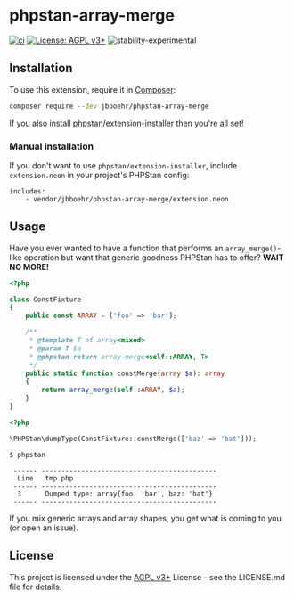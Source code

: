 
# phpstan-array-merge

[![ci](https://github.com/jbboehr/phpstan-array-merge/actions/workflows/ci.yml/badge.svg)](https://github.com/jbboehr/phpstan-array-merge/actions/workflows/ci.yml)
[![License: AGPL v3+](https://img.shields.io/badge/License-AGPL_v3%2b-blue.svg)](https://www.gnu.org/licenses/agpl-3.0)
![stability-experimental](https://img.shields.io/badge/stability-experimental-orange.svg)

## Installation

To use this extension, require it in [Composer](https://getcomposer.org/):

```bash
composer require --dev jbboehr/phpstan-array-merge
```

If you also install [phpstan/extension-installer](https://github.com/phpstan/extension-installer) then you're all set!

### Manual installation

If you don't want to use `phpstan/extension-installer`, include `extension.neon` in your project's PHPStan config:

```neon
includes:
    - vendor/jbboehr/phpstan-array-merge/extension.neon
```

## Usage

Have you ever wanted to have a function that performs an `array_merge()`-like operation but want that generic goodness
PHPStan has to offer? **WAIT NO MORE!**

```php
<?php

class ConstFixture
{
    public const ARRAY = ['foo' => 'bar'];

    /**
     * @template T of array<mixed>
     * @param T $a
     * @phpstan-return array-merge<self::ARRAY, T>
     */
    public static function constMerge(array $a): array
    {
        return array_merge(self::ARRAY, $a);
    }
}
```

```php
<?php

\PHPStan\dumpType(ConstFixture::constMerge(['baz' => 'bat']));
```

```console
$ phpstan

 ------ --------------------------------------------
  Line   tmp.php
 ------ --------------------------------------------
  3      Dumped type: array{foo: 'bar', baz: 'bat'}
 ------ --------------------------------------------
```

If you mix generic arrays and array shapes, you get what is coming to you (or open an issue).

## License

This project is licensed under the [AGPL v3+](https://www.gnu.org/licenses/agpl-3.0) License - see the LICENSE.md file for details.
